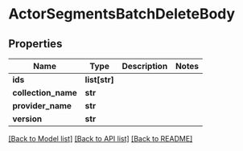 # ActorSegmentsBatchDeleteBody

## Properties
Name | Type | Description | Notes
------------ | ------------- | ------------- | -------------
**ids** | **list[str]** |  | 
**collection_name** | **str** |  | 
**provider_name** | **str** |  | 
**version** | **str** |  | 

[[Back to Model list]](../README.md#documentation-for-models) [[Back to API list]](../README.md#documentation-for-api-endpoints) [[Back to README]](../README.md)

